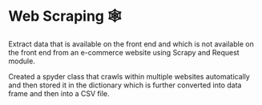 # Web Scraping 🕸️

Extract data that is available on the front end and which is not available on the front end from an e-commerce website using Scrapy and Request module.

Created a spyder class that crawls within multiple websites automatically and then stored it in the dictionary which is further converted into data frame and then into a CSV file.
